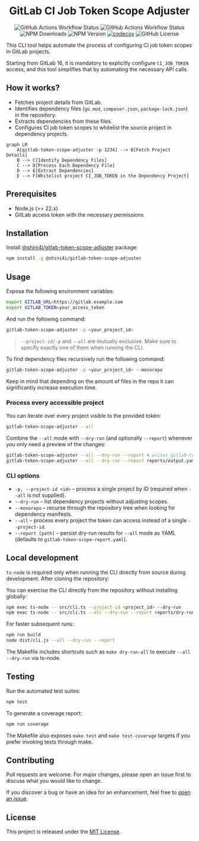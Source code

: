 <div align="center">

# GitLab CI Job Token Scope Adjuster

![GitHub Actions Workflow Status](https://img.shields.io/github/actions/workflow/status/shini4i/gitlab-token-scope-adjuster/publish.yaml?label=publish)
![GitHub Actions Workflow Status](https://img.shields.io/github/actions/workflow/status/shini4i/gitlab-token-scope-adjuster/tests.yaml?label=tests)
![NPM Downloads](https://img.shields.io/npm/dm/%40shini4i%2Fgitlab-token-scope-adjuster)
![NPM Version](https://img.shields.io/npm/v/%40shini4i%2Fgitlab-token-scope-adjuster)
[![codecov](https://codecov.io/github/shini4i/gitlab-token-scope-adjuster/graph/badge.svg?token=ELQ6VQJ0Z5)](https://codecov.io/github/shini4i/gitlab-token-scope-adjuster)
![GitHub License](https://img.shields.io/github/license/shini4i/gitlab-token-scope-adjuster)

</div>

This CLI tool helps automate the process of configuring CI job token scopes in GitLab projects.

Starting from GitLab 16, it is mandatory to explicitly configure `CI_JOB_TOKEN` access, and this tool simplifies that by
automating the necessary API calls.

## How it works?

- Fetches project details from GitLab.
- Identifies dependency files (`go.mod`, `composer.json`, `package-lock.json`) in the repository.
- Extracts dependencies from these files.
- Configures CI job token scopes to whitelist the source project in dependency projects.

```mermaid
graph LR
    A[gitlab-token-scope-adjuster -p 1234] --> B[Fetch Project Details]
    B --> C[Identify Dependency Files]
    C --> D[Process Each Dependency File]
    D --> E[Extract Dependencies]
    E --> F[Whitelist project CI_JOB_TOKEN in the Dependency Project]
```

## Prerequisites

- Node.js (>= 22.x)
- GitLab access token with the necessary permissions

## Installation

Install [@shini4i/gitlab-token-scope-adjuster](https://www.npmjs.com/package/@shini4i/gitlab-token-scope-adjuster) package:

```sh
npm install -g @shini4i/gitlab-token-scope-adjuster
```

## Usage

Expose the following environment variables:

```sh
export GITLAB_URL=https://gitlab.example.com
export GITLAB_TOKEN=your_access_token
```

And run the following command:

```sh
gitlab-token-scope-adjuster -p <your_project_id>
```

> `--project-id/-p` and `--all` are mutually exclusive. Make sure to specify exactly one of them when running the CLI.

To find dependency files recursively run the following command:
```sh
gitlab-token-scope-adjuster -p <your_project_id> --monorepo
```

Keep in mind that depending on the amount of files in the repo it can significantly increase execution time.

### Process every accessible project

You can iterate over every project visible to the provided token:

```sh
gitlab-token-scope-adjuster --all
```

Combine the `--all` mode with `--dry-run` (and optionally `--report`) whenever you only need a preview of the changes:

```sh
gitlab-token-scope-adjuster --all --dry-run --report # writes gitlab-token-scope-report.yaml
gitlab-token-scope-adjuster --all --dry-run --report reports/output.yaml
```

### CLI options

- `-p, --project-id <id>` – process a single project by ID (required when `--all` is not supplied).
- `--dry-run` – list dependency projects without adjusting scopes.
- `--monorepo` – recurse through the repository tree when looking for dependency manifests.
- `--all` – process every project the token can access instead of a single `--project-id`.
- `--report [path]` – persist dry-run results for `--all` mode as YAML (defaults to `gitlab-token-scope-report.yaml`).

## Local development

`ts-node` is required only when running the CLI directly from source during development. After cloning the repository:

You can exercise the CLI directly from the repository without installing globally:

```sh
npm exec ts-node -- src/cli.ts --project-id <project_id> --dry-run
npm exec ts-node -- src/cli.ts --all --dry-run --report reports/dry-run.yaml
```

For faster subsequent runs:

```sh
npm run build
node dist/cli.js --all --dry-run --report
```

The Makefile includes shortcuts such as `make dry-run-all` to execute `--all --dry-run` via ts-node.

## Testing

Run the automated test suites:

```sh
npm test
```

To generate a coverage report:

```sh
npm run coverage
```

The Makefile also exposes `make test` and `make test-coverage` targets if you prefer invoking tests through make.

## Contributing

Pull requests are welcome. For major changes, please open an issue first to discuss what you would like to change.

If you discover a bug or have an idea for an enhancement, feel free to [open an issue](https://github.com/shini4i/gitlab-token-scope-adjuster/issues).

## License

This project is released under the [MIT License](./LICENSE).

